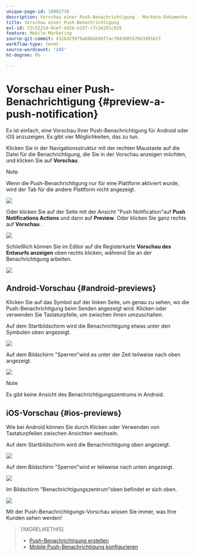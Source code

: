 ```yaml
---
unique-page-id: 10092730
description: Vorschau einer Push-Benachrichtigung - Marketo-Dokumente - Produktdokumentation
title: Vorschau einer Push-Benachrichtigung
exl-id: 72c5221d-8cef-4d26-b15f-c7c3e291c919
feature: Mobile Marketing
source-git-commit: 431bd258f9a68bbb9df7acf043085578d3d91b1f
workflow-type: tm+mt
source-wordcount: '245'
ht-degree: 0%

---
```


# Vorschau einer Push-Benachrichtigung {#preview-a-push-notification}

Es ist einfach, eine Vorschau Ihrer Push-Benachrichtigung für Android oder iOS anzuzeigen. Es gibt vier Möglichkeiten, das zu tun.

Klicken Sie in der Navigationsstruktur mit der rechten Maustaste auf die Datei für die Benachrichtigung, die Sie in der Vorschau anzeigen möchten, und klicken Sie auf **Vorschau**.

>[!NOTE]
>
>Wenn die Push-Benachrichtigung nur für eine Plattform aktiviert wurde, wird der Tab für die andere Plattform nicht angezeigt.

![](assets/image2015-9-4-9-3a52-3a27.png)

Oder klicken Sie auf der Seite mit der Ansicht &quot;Push Notification&quot;auf **Push Notifications Actions** und dann auf **Preview**. Oder klicken Sie ganz rechts auf **Vorschau** .

![](assets/image2015-9-4-10-3a53-3a28.png)

Schließlich können Sie im Editor auf die Registerkarte **Vorschau des Entwurfs anzeigen** oben rechts klicken, während Sie an der Benachrichtigung arbeiten.

![](assets/image2015-9-14-15-3a55-3a26.png)

## Android-Vorschau {#android-previews}

Klicken Sie auf das Symbol auf der linken Seite, um genau zu sehen, wo die Push-Benachrichtigung beim Senden angezeigt wird. Klicken oder verwenden Sie Tastaturpfeile, um zwischen ihnen umzuschalten.

Auf dem Startbildschirm wird die Benachrichtigung etwas unter den Symbolen oben angezeigt.

![](assets/image2015-9-17-16-3a57-3a0.png)

Auf dem Bildschirm &quot;Sperren&quot;wird es unter der Zeit teilweise nach oben angezeigt.

![](assets/image2015-9-17-16-3a58-3a47.png)

>[!NOTE]
>
>Es gibt keine Ansicht des Benachrichtigungszentrums in Android.

## iOS-Vorschau {#ios-previews}

Wie bei Android können Sie durch Klicken oder Verwenden von Tastaturpfeilen zwischen Ansichten wechseln.

Auf dem Startbildschirm wird die Benachrichtigung oben angezeigt.

![](assets/image2015-9-17-17-3a0-3a28.png)

Auf dem Bildschirm &quot;Sperren&quot;wird er teilweise nach unten angezeigt.

![](assets/image2015-9-17-17-3a2-3a1.png)

Im Bildschirm &quot;Benachrichtigungszentrum&quot;oben befindet er sich oben.

![](assets/image2015-9-17-17-3a3-3a15.png)

Mit der Push-Benachrichtigungs-Vorschau wissen Sie immer, was Ihre Kunden sehen werden!

>[!MORELIKETHIS]
>
>* [Push-Benachrichtigung erstellen](/help/marketo/product-docs/mobile-marketing/push-notifications/create-a-push-notification.md)
>* [Mobile Push-Benachrichtigung konfigurieren](/help/marketo/product-docs/mobile-marketing/push-notifications/configure-mobile-push-notification.md)
